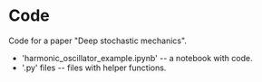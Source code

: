 # Code
Code for a paper "Deep stochastic mechanics". 

* 'harmonic_oscillator_example.ipynb' -- a notebook with code.
* '.py' files -- files with helper functions.

